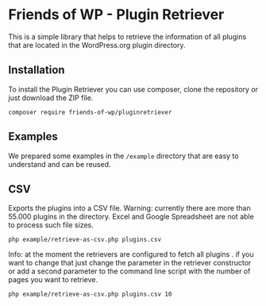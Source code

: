 # Friends of WP - Plugin Retriever

This is a simple library that helps to retrieve the information of all plugins that are located in the WordPress.org plugin directory.

## Installation

To install the Plugin Retriever you can use composer, clone the repository or just download the ZIP file.  

```shell
composer require friends-of-wp/pluginretriever
```

## Examples

We prepared some examples in the `/example` directory that are easy to understand and can be reused.

## CSV

Exports the plugins into a CSV file. Warning: currently there are more than 55.000 plugins in the directory. Excel and Google Spreadsheet are not able to process such file sizes.

````shell
php example/retrieve-as-csv.php plugins.csv
````

Info: at the moment the retrievers are configured to fetch all plugins . if you want to change that just change the parameter in the retriever constructor or add a second parameter to the command line script with the number of pages you want to retrieve. 

````shell
php example/retrieve-as-csv.php plugins.csv 10
````
